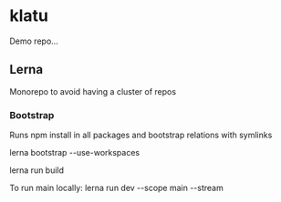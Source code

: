 # klatu
Demo repo... 

## Lerna
Monorepo to avoid having a cluster of repos

### Bootstrap
Runs npm install in all packages and bootstrap relations with symlinks

lerna bootstrap --use-workspaces

lerna run build

To run main locally: 
lerna run dev --scope main --stream
